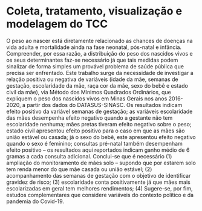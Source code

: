 # Coleta, tratamento, visualização e modelagem do TCC
O peso ao nascer está diretamente relacionado as chances de doenças na vida adulta e mortalidade ainda na fase neonatal, pós-natal e infância. Compreender, por essa razão, a distribuição do peso dos nascidos vivos e os seus determinantes faz-se necessário já que tais medidas podem sinalizar de forma simples um provável problema de saúde pública que precisa ser enfrentado. Este trabalho surge da necessidade de investigar a relação positiva ou negativa de variáveis (idade da mãe, semanas de gestação, escolaridade da mãe, raça cor da mãe, sexo do bebê e estado civil da mãe), via Método dos Mínimos Quadrados Ordinários, que expliquem o peso dos nascidos vivos em Minas Gerais nos anos 2016-2020, a partir dos dados do DATASUS-SINASC. Os resultados indicam efeito positivo da variável semanas de gestação; as variáveis escolaridade das mães desempenha efeito negativo quando a gestante não tem escolaridade nenhuma; mães pretas tiveram efeito negativo sobre o peso; estado civil apresentou efeito positivo para o caso em que as mães são união estável ou casada; já o sexo do bebê, este apresentou efeito negativo quando o sexo é feminino; consultas pré-natal também desempenham efeito positivo – os resultados aqui reportados indicam ganho médio de 6 gramas a cada consulta adicional. Conclui-se que é necessário (1) ampliação do monitoramento de mães solo – supondo que por estarem solo tem renda menor do que mãe casada ou união estável; (2) acompanhamento das semanas de gestação com o objetivo de identificar gravidez de risco; (3) escolaridade conta positivamente já que mães mais escolarizadas em geral tem melhores rendimentos; (4) Sugere-se, por fim, estudos complementares que considere variáveis do contexto político e da pandemia do Covid-19.
